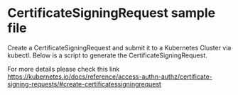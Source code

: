# CertificateSigningRequest sample file

Create a CertificateSigningRequest and submit it to a Kubernetes Cluster via kubectl. Below is a script to generate the CertificateSigningRequest.

For more details please check this link
https://kubernetes.io/docs/reference/access-authn-authz/certificate-signing-requests/#create-certificatessigningrequest
